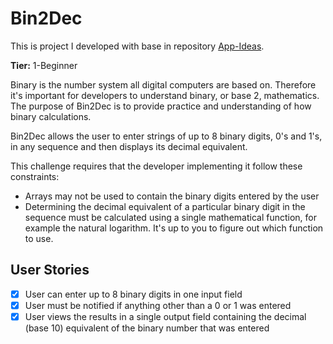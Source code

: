 # Bin2Dec

This is project I developed with base in repository [App-Ideas](https://github.com/florinpop17/app-ideas). 

**Tier:** 1-Beginner

Binary is the number system all digital computers are based on.
Therefore it's important for developers to understand binary, or base 2,
mathematics. The purpose of Bin2Dec is to provide practice and
understanding of how binary calculations.

Bin2Dec allows the user to enter strings of up to 8 binary digits, 0's
and 1's, in any sequence and then displays its decimal equivalent.

This challenge requires that the developer implementing it follow these
constraints:

-   Arrays may not be used to contain the binary digits entered by the user
-   Determining the decimal equivalent of a particular binary digit in the
    sequence must be calculated using a single mathematical function, for
    example the natural logarithm. It's up to you to figure out which function
    to use.

## User Stories

-   [x] User can enter up to 8 binary digits in one input field
-   [x] User must be notified if anything other than a 0 or 1 was entered
-   [x] User views the results in a single output field containing the decimal (base 10) equivalent of the binary number that was entered
